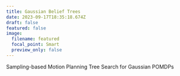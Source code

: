 ```yaml
---
title: Gaussian Belief Trees
date: 2023-09-17T18:35:18.674Z
draft: false
featured: false
image:
  filename: featured
  focal_point: Smart
  preview_only: false
---
```

Sampling-based Motion Planning Tree Search for Gaussian POMDPs